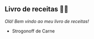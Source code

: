 ## Livro de receitas :woman_cook:

_Olá! Bem vindo ao meu livro de receitas!_

- Strogonoff de Carne

